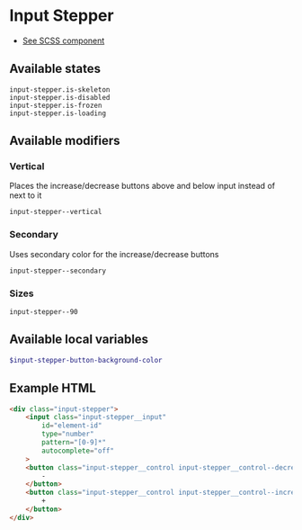 # Input Stepper

- [See SCSS component](../../scss/controls/input-stepper.scss)

## Available states

```
input-stepper.is-skeleton
input-stepper.is-disabled
input-stepper.is-frozen
input-stepper.is-loading
```

## Available modifiers

### Vertical

Places the increase/decrease buttons above and below input instead of next to it

```
input-stepper--vertical
```

### Secondary

Uses secondary color for the increase/decrease buttons

```
input-stepper--secondary
```

### Sizes

```
input-stepper--90
```

## Available local variables

```scss
$input-stepper-button-background-color
```

## Example HTML

```html
<div class="input-stepper">
    <input class="input-stepper__input"
        id="element-id"
        type="number"
        pattern="[0-9]*"
        autocomplete="off"
    >
    <button class="input-stepper__control input-stepper__control--decrease">
        -
    </button>
    <button class="input-stepper__control input-stepper__control--increase">
        +
    </button>
</div>
```
